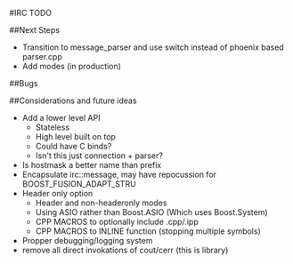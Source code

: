 #IRC TODO 

##Next Steps 
 * Transition to message_parser and use switch instead of phoenix based parser.cpp
 * Add modes (in production)

##Bugs

##Considerations and future ideas
 * Add a lower level API
 	+ Stateless
	+ High level built on top
 	+ Could have C binds?
	+ Isn't this just connection + parser?
 * Is hostmask a better name than prefix
 * Encapsulate irc::message, may have repocussion for BOOST_FUSION_ADAPT_STRU
 * Header only option
 	+ Header and non-headeronly modes
	+ Using ASIO rather than Boost.ASIO (Which uses Boost.System)
	+ CPP MACROS to optionally include .cpp/.ipp
	+ CPP MACROS to INLINE function (stopping multiple symbols)
 * Propper debugging/logging system
 * remove all direct invokations of cout/cerr (this is library)

